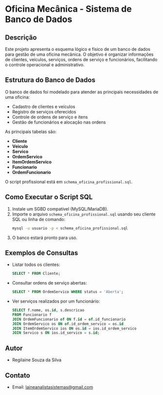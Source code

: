 # Oficina Mecânica - Sistema de Banco de Dados

## Descrição
Este projeto apresenta o esquema lógico e físico de um banco de dados para gestão de uma oficina mecânica. O objetivo é organizar informações de clientes, veículos, serviços, ordens de serviço e funcionários, facilitando o controle operacional e administrativo.

## Estrutura do Banco de Dados
O banco de dados foi modelado para atender as principais necessidades de uma oficina:
- Cadastro de clientes e veículos
- Registro de serviços oferecidos
- Controle de ordens de serviço e itens
- Gestão de funcionários e alocação nas ordens

As principais tabelas são:
- **Cliente**
- **Veiculo**
- **Servico**
- **OrdemServico**
- **ItemOrdemServico**
- **Funcionario**
- **OrdemFuncionario**

O script profissional está em `schema_oficina_profissional.sql`.

## Como Executar o Script SQL
1. Instale um SGBD compatível (MySQL/MariaDB).
2. Importe o arquivo `schema_oficina_profissional.sql` usando seu cliente SQL ou linha de comando:
	 ```bash
	 mysql -u usuario -p < schema_oficina_profissional.sql
	 ```
3. O banco estará pronto para uso.

## Exemplos de Consultas
- Listar todos os clientes:
	```sql
	SELECT * FROM Cliente;
	```
- Consultar ordens de serviço abertas:
	```sql
	SELECT * FROM OrdemServico WHERE status = 'Aberta';
	```
- Ver serviços realizados por um funcionário:
	```sql
	SELECT f.nome, os.id, s.descricao
	FROM Funcionario f
	JOIN OrdemFuncionario of ON f.id = of.id_funcionario
	JOIN OrdemServico os ON of.id_ordem_servico = os.id
	JOIN ItemOrdemServico ios ON os.id = ios.id_ordem_servico
	JOIN Servico s ON ios.id_servico = s.id;
	```

## Autor
- Regilaine Souza da Silva

## Contato
- Email: laineanalistasistemas@gmail.com
